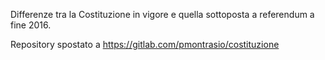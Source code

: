 Differenze tra la Costituzione in vigore e quella sottoposta a referendum a fine 2016.

Repository spostato a https://gitlab.com/pmontrasio/costituzione

